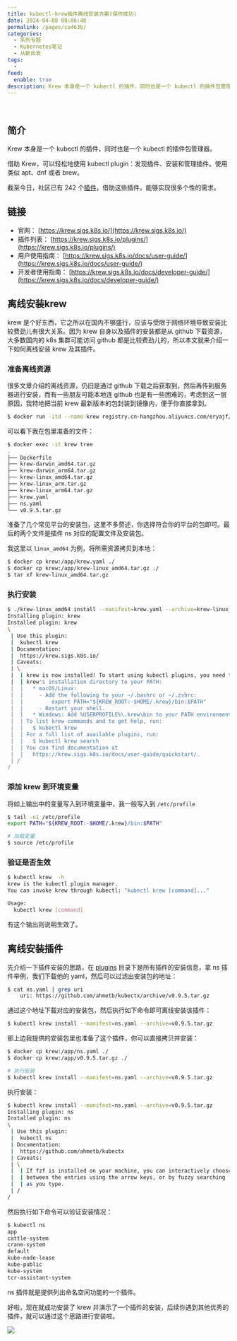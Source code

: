 ```yaml
---
title: kubectl-krew插件离线安装方案(保你成功)
date: 2024-04-08 00:06:48
permalink: /pages/ca463b/
categories:
  - 系列专题
  - Kubernetes笔记
  - 从新出发
tags:
  -
feed:
  enable: true
description: Krew 本身是一个 kubectl 的插件，同时也是一个 kubectl 的插件包管理器。借助 Krew，可以轻松地使用 kubectl plugin：发现插件、安装和管理插件。使用类似 apt、dnf 或者 brew。截至今日，社区已有 242 个[插件](https://krew.sigs.k8s.io/plugins/)，借助这些插件，能够实现很多个性的需求。很多文章介绍的离线资源，仍旧是通过 github 下载之后获取到，然后再传到服务器进行安装，而有一些朋友可能本地连 github 也是有一些困难的，考虑到这一层原因，我特地把当前 krew 最新版本的包封装到镜像内，便于你直接拿到。krew 是个好东西，它之所以在国内不够盛行，应该与受限于网络环境导致安装比较费劲儿有很大关系。因为 krew 自身以及插件的安装都是从 github 下载资源，大多数国内的 k8s 集群可能访问 github 都是比较费劲儿的，所以本文就来介绍一下如何离线安装 krew 及其插件。
---
```


<br><ArticleTopAd></ArticleTopAd>



## 简介

Krew 本身是一个 kubectl 的插件，同时也是一个 kubectl 的插件包管理器。

借助 Krew，可以轻松地使用 kubectl plugin：发现插件、安装和管理插件。使用类似 apt、dnf 或者 brew。

截至今日，社区已有 242 个[插件](https://krew.sigs.k8s.io/plugins/)，借助这些插件，能够实现很多个性的需求。

## 链接

- 官网： [https://krew.sigs.k8s.io/](https://krew.sigs.k8s.io/)
- 插件列表： [https://krew.sigs.k8s.io/plugins/](https://krew.sigs.k8s.io/plugins/)
- 用户使用指南： [https://krew.sigs.k8s.io/docs/user-guide/](https://krew.sigs.k8s.io/docs/user-guide/)
- 开发者使用指南： [https://krew.sigs.k8s.io/docs/developer-guide/](https://krew.sigs.k8s.io/docs/developer-guide/)

## 离线安装krew

krew 是个好东西，它之所以在国内不够盛行，应该与受限于网络环境导致安装比较费劲儿有很大关系。因为 krew 自身以及插件的安装都是从 github 下载资源，大多数国内的 k8s 集群可能访问 github 都是比较费劲儿的，所以本文就来介绍一下如何离线安装 krew 及其插件。

### 准备离线资源

很多文章介绍的离线资源，仍旧是通过 github 下载之后获取到，然后再传到服务器进行安装，而有一些朋友可能本地连 github 也是有一些困难的，考虑到这一层原因，我特地把当前 krew 最新版本的包封装到镜像内，便于你直接拿到。

```sh
$ docker run -itd --name krew registry.cn-hangzhou.aliyuncs.com/eryajf/pack:krew
```

可以看下我在包里准备的文件：

```sh
$ docker exec -it krew tree
.
├── Dockerfile
├── krew-darwin_amd64.tar.gz
├── krew-darwin_arm64.tar.gz
├── krew-linux_amd64.tar.gz
├── krew-linux_arm.tar.gz
├── krew-linux_arm64.tar.gz
├── krew.yaml
├── ns.yaml
└── v0.9.5.tar.gz
```

准备了几个常见平台的安装包，这里不多赘述，你选择符合你的平台的包即可。最后的两个文件是插件 ns 对应的配置文件及安装包。

我这里以 `linux_amd64` 为例，将所需资源拷贝到本地：

```sh
$ docker cp krew:/app/krew.yaml ./
$ docker cp krew:/app/krew-linux_amd64.tar.gz ./
$ tar xf krew-linux_amd64.tar.gz
```

### 执行安装

```sh
$ ./krew-linux_amd64 install --manifest=krew.yaml --archive=krew-linux_amd64.tar.gz
Installing plugin: krew
Installed plugin: krew
\
 | Use this plugin:
 | 	kubectl krew
 | Documentation:
 | 	https://krew.sigs.k8s.io/
 | Caveats:
 | \
 |  | krew is now installed! To start using kubectl plugins, you need to add
 |  | krew's installation directory to your PATH:
 |  |   * macOS/Linux:
 |  |     - Add the following to your ~/.bashrc or ~/.zshrc:
 |  |         export PATH="${KREW_ROOT:-$HOME/.krew}/bin:$PATH"
 |  |     - Restart your shell.
 |  |   * Windows: Add %USERPROFILE%\.krew\bin to your PATH environment variable
 |  | To list krew commands and to get help, run:
 |  |   $ kubectl krew
 |  | For a full list of available plugins, run:
 |  |   $ kubectl krew search
 |  | You can find documentation at
 |  |   https://krew.sigs.k8s.io/docs/user-guide/quickstart/.
 | /
/
```

### 添加 krew 到环境变量

将如上输出中的变量写入到环境变量中，我一般写入到 `/etc/profile`

```sh
$ tail -n1 /etc/profile
export PATH="${KREW_ROOT:-$HOME/.krew}/bin:$PATH"

# 加载变量
$ source /etc/profile
```

### 验证是否生效

```sh
$ kubectl krew  -h
krew is the kubectl plugin manager.
You can invoke krew through kubectl: "kubectl krew [command]..."

Usage:
  kubectl krew [command]
```

有这个输出则说明生效了。

## 离线安装插件

先介绍一下插件安装的思路，在 [plugins](https://github.com/kubernetes-sigs/krew-index/tree/master/plugins) 目录下是所有插件的安装信息，拿 ns 插件举例，我们下载他的 yaml，然后可以过滤出安装包的地址：

```sh
$ cat ns.yaml | grep uri
    uri: https://github.com/ahmetb/kubectx/archive/v0.9.5.tar.gz
```

通过这个地址下载对应的安装包，然后执行如下命令即可离线安装该插件：

```sh
$ kubectl krew install --manifest=ns.yaml --archive=v0.9.5.tar.gz
```

那上边我提供的安装包里也准备了这个插件，你可以直接拷贝并安装：

```sh
$ docker cp krew:/app/ns.yaml ./
$ docker cp krew:/app/v0.9.5.tar.gz ./

# 执行安装
$ kubectl krew install --manifest=ns.yaml --archive=v0.9.5.tar.gz
```

执行安装：

```sh
$ kubectl krew install --manifest=ns.yaml --archive=v0.9.5.tar.gz
Installing plugin: ns
Installed plugin: ns
\
 | Use this plugin:
 | 	kubectl ns
 | Documentation:
 | 	https://github.com/ahmetb/kubectx
 | Caveats:
 | \
 |  | If fzf is installed on your machine, you can interactively choose
 |  | between the entries using the arrow keys, or by fuzzy searching
 |  | as you type.
 | /
/
```

然后执行如下命令可以验证安装情况：

```sh
$ kubectl ns
app
cattle-system
crane-system
default
kube-node-lease
kube-public
kube-system
tcr-assistant-system
```

ns 插件就是提供列出命名空间功能的一个插件。

好啦，现在就成功安装了 krew 并演示了一个插件的安装，后续你遇到其他优秀的插件，就可以通过这个思路进行安装啦。

![](https://t.eryajf.net/imgs/2024/04/1712506374025.jpeg)

<br><ArticleTopAd></ArticleTopAd>
